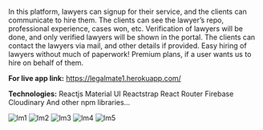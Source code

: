 In this platform, lawyers can signup for their service, and the clients can communicate to hire them.
The clients can see the lawyer’s repo, professional experience, cases won, etc.
Verification of lawyers will be done, and only verified lawyers will be shown in the portal.
The clients can contact the lawyers via mail, and other details if provided.
Easy hiring of lawyers without much of paperwork!
Premium plans, if a user wants us to hire on behalf of them.

**For live app link:** https://legalmate1.herokuapp.com/

**Technologies:**
Reactjs
Material UI
Reactstrap
React Router
Firebase
Cloudinary
And other npm libraries…


![lm1](https://user-images.githubusercontent.com/69343277/110152145-5b813f80-7e07-11eb-8ff4-eeb07d53b655.jpg)
![lm2](https://user-images.githubusercontent.com/69343277/110152149-5cb26c80-7e07-11eb-9d70-d056a5ca6e84.jpg)
![lm3](https://user-images.githubusercontent.com/69343277/110152151-5cb26c80-7e07-11eb-9fd6-8a71f5faf3c9.jpg)
![lm4](https://user-images.githubusercontent.com/69343277/110152153-5d4b0300-7e07-11eb-98b3-5ff0880f89ef.jpg)
![lm5](https://user-images.githubusercontent.com/69343277/110152154-5de39980-7e07-11eb-9e1f-1c94ae0a3cfc.jpg)
